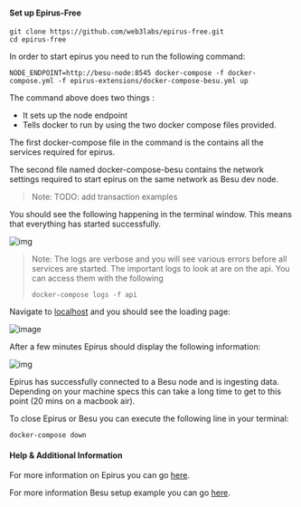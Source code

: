 

#### Set up Epirus-Free

```
git clone https://github.com/web3labs/epirus-free.git
cd epirus-free
```

In order to start epirus you need to run the following command:

`NODE_ENDPOINT=http://besu-node:8545 docker-compose -f docker-compose.yml -f epirus-extensions/docker-compose-besu.yml up`

The command above does two things :
* It sets up the node endpoint 
* Tells docker to run by using the two docker compose files provided.

The first docker-compose file in the command is the contains all the services required for epirus.

The second file named docker-compose-besu contains the network settings required to start epirus on the same network as Besu dev node.

> Note: TODO: add transaction examples

You should see the following happening in the terminal window. This means that everything has started successfully.

![img](images/EpirusDocker.png)

> Note: The logs are verbose and you will see various errors before all services are started. The important logs to look at are on the api. You can access them with the following
> 
>`docker-compose logs -f api`


Navigate to [localhost](http://localhost) and you should see the loading page:

![image](images/Loading.png)

After a few minutes Epirus should display the following information:

![img](../images/Blocks.png)

Epirus has successfully connected to a Besu node and is ingesting data. Depending on your machine specs this can take a long time to get to this point (20 mins on a macbook air).

To close Epirus or Besu you can execute the following line in your terminal:

`docker-compose down` 


#### Help & Additional Information

For more information on Epirus you can go [here](https://github.com/web3labs/epirus-free).

For more information Besu setup example you can go [here](https://besu.hyperledger.org/en/stable/private-networks/get-started/install/run-docker-image/).

